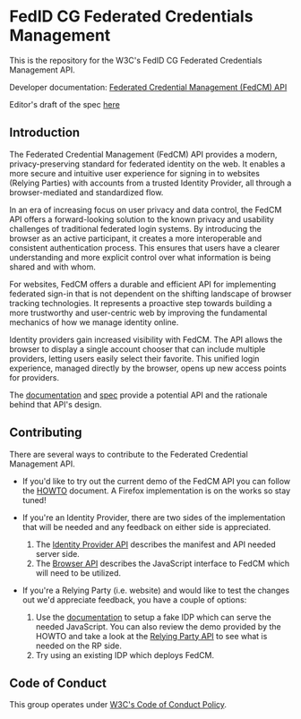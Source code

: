 # FedID CG Federated Credentials Management

This is the repository for the W3C's FedID CG Federated Credentials Management API.

Developer documentation: [Federated Credential Management (FedCM) API](https://developer.mozilla.org/en-US/docs/Web/API/FedCM_API)

Editor's draft of the spec [here](https://w3c-fedid.github.io/FedCM/)

## Introduction

The Federated Credential Management (FedCM) API provides a modern, privacy-preserving
standard for federated identity on the web. It enables a more secure and intuitive
user experience for signing in to websites (Relying Parties) with accounts from a
trusted Identity Provider, all through a browser-mediated and standardized flow.

In an era of increasing focus on user privacy and data control, the FedCM API offers
a forward-looking solution to the known privacy and usability challenges of
traditional federated login systems. By introducing the browser as an active
participant, it creates a more interoperable and consistent authentication process.
This ensures that users have a clearer understanding and more explicit control over
what information is being shared and with whom.

For websites, FedCM offers a durable and efficient API for implementing
federated sign-in that is not dependent on the shifting landscape of browser
tracking technologies. It represents a proactive step towards building a more
trustworthy and user-centric web by improving the fundamental mechanics of how
we manage identity online.

Identity providers gain increased visibility with FedCM. The API allows the
browser to display a single account chooser that can include multiple providers,
letting users easily select their favorite. This unified login experience, managed
directly by the browser, opens up new access points for providers.

The [documentation](https://developer.mozilla.org/en-US/docs/Web/API/FedCM_API)
and [spec](https://w3c-fedid.github.io/FedCM) provide a potential API and the
rationale behind that API's design.

## Contributing

There are several ways to contribute to the Federated Credential Management API.

 * If you'd like to try out the current demo of the FedCM API you can follow the
   [HOWTO](explorations/HOWTO-chrome.md) document. A Firefox implementation is on
   the works so stay tuned!

 * If you're an Identity Provider, there are two sides of the implementation that
   will be needed and any feedback on either side is appreciated.

   1. The [Identity Provider API](https://w3c-fedid.github.io/FedCM/#idp-api) describes
      the manifest and API needed server side.
   2. The [Browser API](https://w3c-fedid.github.io/FedCM/#browser-api) describes the JavaScript
      interface to FedCM which will need to be utilized.

 * If you're a Relying Party (i.e. website) and would like to test the changes out
   we'd appreciate feedback, you have a couple of options:

   1. Use the [documentation](https://developer.mozilla.org/en-US/docs/Web/API/FedCM_API)
      to setup a fake IDP which can serve the needed JavaScript. You can also review the demo
      provided by the HOWTO and take a look at the
      [Relying Party API](https://w3c-fedid.github.io/FedCM/#rp) to see what is needed on the
      RP side.
   2. Try using an existing IDP which deploys FedCM.

## Code of Conduct

This group operates under [W3C's Code of Conduct Policy](http://www.w3.org/Consortium/cepc/).
